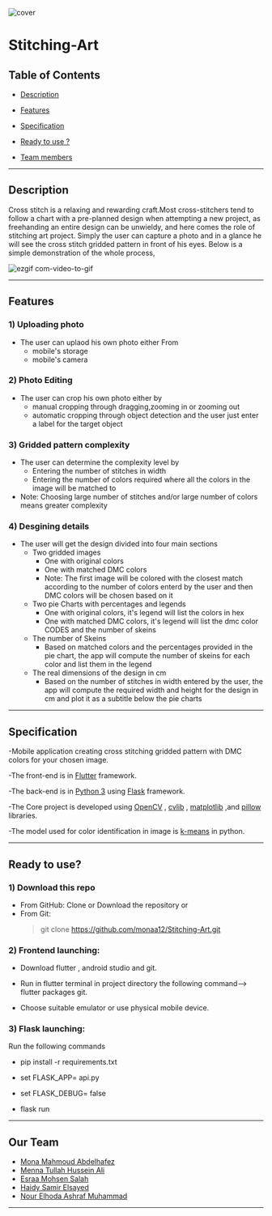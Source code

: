![cover](https://user-images.githubusercontent.com/36296119/81631574-701fc180-9408-11ea-802f-159cab2598cc.png)




# Stitching-Art

## Table of Contents
* [Description](#Description)

* [Features](#Features)

* [Specification](#Specification)

* [Ready to use ?](#Ready-to-use?)

* [Team members](#Team-members)

---

## Description
Cross stitch is a relaxing and rewarding craft.Most cross-stitchers tend to follow a chart with a pre-planned design when attempting a new project, as freehanding an entire design can be unwieldy, and here comes the role of stitching art project. Simply the user can capture a photo and in a glance he will see the cross stitch gridded pattern in front of his eyes. Below is a simple demonstration of the whole process,

![ezgif com-video-to-gif](https://user-images.githubusercontent.com/31513435/81756201-5ab79f80-94bb-11ea-819d-afc43e2d7aee.gif)

---


## Features
### 1) Uploading photo
- The user can uplaod his own photo either From
    * mobile's storage
    * mobile's camera     
### 2) Photo Editing
- The user can crop his own photo either by
    * manual cropping through dragging,zooming in or zooming out
    * automatic cropping through object detection and the user just enter a label for the target object  
### 3) Gridded pattern complexity
- The user can determine the complexity level by
    * Entering the number of stitches in width 
    * Entering the number of colors required where all the colors in the image will be matched to 
- Note: Choosing large number of stitches and/or large number of colors means greater complexity 
### 4) Desgining details
- The user will get the design divided into four main sections
    *  Two gridded images
         * One with original colors 
         * One with matched DMC colors
       * Note: The first image will be colored with the closest match according to the number of colors enterd by the user and then DMC colors will be chosen based on it 
    * Two pie Charts with percentages and legends
      * One with original colors, it's legend will list the colors in hex
      * One with matched DMC colors, it's legend will list the dmc color CODES and the number of skeins 
    * The number of Skeins
      * Based on matched colors and the percentages provided in the pie chart, the app will compute the number of skeins for each color          and list them in the legend
    * The real dimensions of the design in cm
      * Based on the number of stitches in width entered by the user, the app will compute the required width and height for the design          in cm and plot it as a subtitle below the pie charts  

---

## Specification
-Mobile application creating cross stitching gridded pattern with DMC colors for your chosen image.

-The front-end is in [Flutter](https://flutter.dev) framework.

-The back-end is in [Python 3](https://www.python.org/download/releases/3.0/) using [Flask](http://flask.pocoo.org/) framework.

-The Core project is developed using [OpenCV](https://opencv.org/) , [cvlib](https://www.cvlib.net/) , [matplotlib](https://realpython.com/python-matplotlib-guide/) ,and [pillow](https://python-pillow.org/) libraries.

-The model used for color identification in image is [k-means](https://towardsdatascience.com/k-means-clustering-algorithm-applications-evaluation-methods-and-drawbacks-aa03e644b48a) in python.

---

## Ready to use?
### 1) Download this repo
- From GitHub: Clone or Download the repository or
- From Git:
    > git clone https://github.com/monaa12/Stitching-Art.git

### 2) Frontend launching:
  - Download flutter , android studio and git.

  - Run in flutter terminal in project directory the following command--> flutter packages git.

  - Choose suitable emulator or use physical mobile device.

### 3) Flask launching:
   Run the following commands

   - pip install -r requirements.txt

   - set FLASK_APP= api.py

   - set FLASK_DEBUG= false

   - flask run


---

## Our Team
- [Mona Mahmoud Abdelhafez](https://github.com/monaa12)
- [Menna Tullah Hussein Ali](https://github.com/menna-hussien)
- [Esraa Mohsen Salah](https://github.com/Esraa1moshsen)
- [Haidy Samir Elsayed](https://github.com/HaidySamir1696)
- [Nour Elhoda Ashraf Muhammad](https://github.com/nourelhoda25)

---
